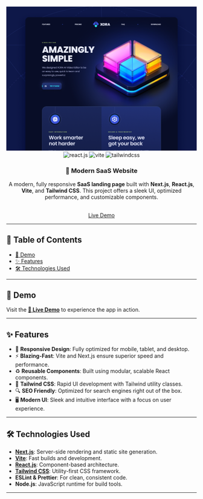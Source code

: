 

<div >
  <br />
          <img src="public/images/landing page.png" height={200} width={800} alt="Project Banner">
    
  <br />

  <div align="center">
    <img src="https://img.shields.io/badge/-React_JS-black?style=for-the-badge&logoColor=white&logo=react&color=61DAFB" alt="react.js" />
    <img src="https://img.shields.io/badge/-Vite-black?style=for-the-badge&logoColor=white&logo=vite&color=646CFF" alt="vite" />
    <img src="https://img.shields.io/badge/-Tailwind_CSS-black?style=for-the-badge&logoColor=white&logo=tailwindcss&color=06B6D4" alt="tailwindcss" />
  </div>

<h3 align="center">🚀 Modern SaaS Website</h3>

   <div align="center">
     <p>A modern, fully responsive <strong>SaaS landing page</strong> built with <strong>Next.js</strong>, <strong>React.js</strong>, <strong>Vite</strong>, and <strong>Tailwind CSS</strong>. This project offers a sleek UI, optimized performance, and customizable components.</p>

   </br>
     <a href="https://hansajaweerarathna.github.io/xora/">Live Demo </a>
   </div>
   
</div>




---

## 📖 Table of Contents
- [📸 Demo](#demo)
- [✨ Features](#features)
- [🛠 Technologies Used](#technologies-used)



---

## 📸 Demo

Visit the [**🔗 Live Demo**](https://your-demo-link.com) to experience the app in action.

---

## ✨ Features
- 📱 **Responsive Design**: Fully optimized for mobile, tablet, and desktop.
- ⚡ **Blazing-Fast**: Vite and Next.js ensure superior speed and performance.
- ♻️ **Reusable Components**: Built using modular, scalable React components.
- 🎨 **Tailwind CSS**: Rapid UI development with Tailwind utility classes.
- 🔍 **SEO Friendly**: Optimized for search engines right out of the box.
- 🖥️ **Modern UI**: Sleek and intuitive interface with a focus on user experience.

---

## 🛠 Technologies Used

- **[Next.js](https://nextjs.org/)**: Server-side rendering and static site generation.
- **[Vite](https://vitejs.dev/)**: Fast builds and development.
- **[React.js](https://reactjs.org/)**: Component-based architecture.
- **[Tailwind CSS](https://tailwindcss.com/)**: Utility-first CSS framework.
- **ESLint & Prettier**: For clean, consistent code.
- **Node.js**: JavaScript runtime for build tools.

---
